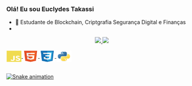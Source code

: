 ### Olá! Eu sou Euclydes Takassi

- 🌱  Estudante de Blockchain, Criptgrafia Segurança Digital e Finanças 
-   

<div align="center">
  <a href="https://github.com/Takassi">
  <img height="180em" src="https://github-readme-stats.vercel.app/api?username=Takassi&show_icons=true&theme=dracula&include_all_commits=true&count_private=true"/>
  <img height="180em" src="https://github-readme-stats.vercel.app/api/top-langs/?username=Takassi&layout=compact&langs_count=7&theme=dracula"/>
</div>

  
  <div style="display: inline_block"><br>
  <img align="center" alt="Rafa-Js" height="30" width="40" src="https://raw.githubusercontent.com/devicons/devicon/master/icons/javascript/javascript-plain.svg">
  <img align="center" alt="HTML" height="30" width="40" src="https://raw.githubusercontent.com/devicons/devicon/master/icons/html5/html5-original.svg">
  <img align="center" alt="CSS" height="30" width="40" src="https://raw.githubusercontent.com/devicons/devicon/master/icons/css3/css3-original.svg">
  <img align="center" alt="Python" height="30" width="40" src="https://raw.githubusercontent.com/devicons/devicon/master/icons/python/python-original.svg">
  
</div>
  
  ##
  
  ![Snake animation](https://github.com/takassi/takassi/blob/output/github-contribution-grid-snake.svg)
